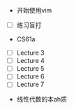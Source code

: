 - 开始使用vim
- [ ] 练习盲打
- CS61a
- [ ] Lecture 3
- [ ] Lecture 4
- [ ] Lecture 5
- [ ] Lecture 6
- [ ] Lecture 7
- 线性代数的本ah质 
